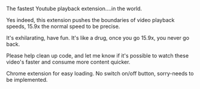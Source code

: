 The fastest Youtube playback extension....in the world.

Yes indeed, this extension pushes the boundaries of video playback speeds, 15.9x the normal speed to be precise.


It's exhilarating, have fun. It's like a drug, once you go 15.9x, you never go back.

Please help clean up code, and let me know if it's possible to watch these video's faster and consume more content quicker.

Chrome extension for easy loading. No switch on/off button, sorry-needs to be implemented.
